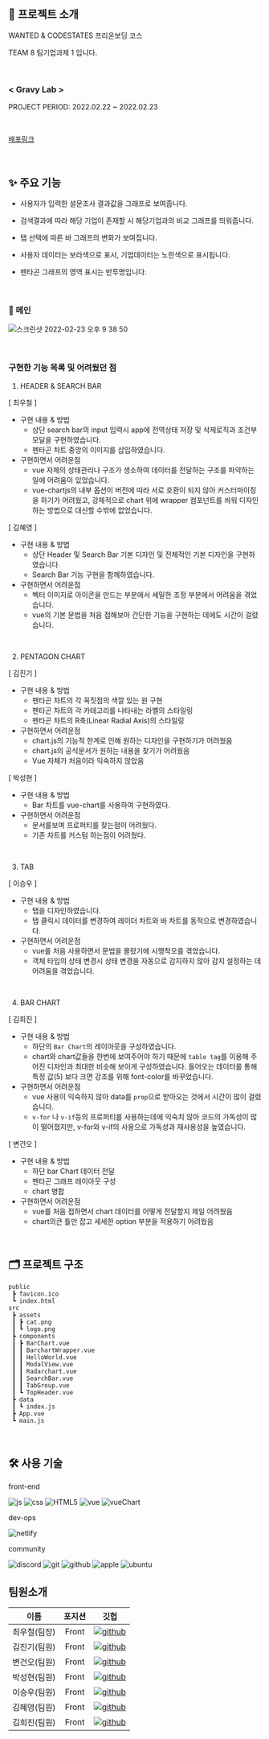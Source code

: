 ## 📑 프로젝트 소개

WANTED & CODESTATES 프리온보딩 코스 

TEAM 8 팀기업과제 1 입니다.

<br>

### < Gravy Lab >

PROJECT PERIOD: 2022.02.22 ~ 2022.02.23

<br>

[배포링크](https://wanted-8-11-i7.netlify.app/)

<br>

## ✨ 주요 기능

- 사용자가 입력한 설문조사 결과값을 그래프로 보여줍니다.

- 검색결과에 따라 해당 기업이 존재할 시 해당기업과의 비교 그래프를 띄워줍니다.

- 탭 선택에 따른 바 그래프의 변화가 보여집니다.

- 사용자 데이터는 보라색으로 표시, 기업데이터는 노란색으로 표시됩니다.

- 펜타곤 그래프의 영역 표시는 반투명입니다.

<br>

### 🧔 메인 

![스크린샷 2022-02-23 오후 9 38 50](https://user-images.githubusercontent.com/85816029/155321028-b81dc054-b3ef-4ead-b2bb-eee43c21e66c.png)

<br>

### 구현한 기능 목록 및 어려웠던 점

1. HEADER & SEARCH BAR

[ 최우철 ] 

- 구현 내용 & 방법
   - 상단 search bar의 input 입력시 app에 전역상태 저장 및 삭제로직과 조건부 모달을 구현하였습니다.
   - 펜타곤 차트 중앙의 이미지를 삽입하였습니다.
- 구현하면서 어려운점
   - vue 자체의 상태관리나 구조가 생소하여 데이터를 전달하는 구조를 파악하는 일에 어려움이 있었습니다.
   - vue-chartjs의 내부 옵션이 버전에 따라 서로 호환이 되지 않아 커스터마이징을 하기가 어려웠고, 강제적으로 chart 위에 wrapper 컴포넌트를 씌워 디자인하는 방법으로 대신할 수밖에 없었습니다.

[ 김혜영 ] 

- 구현 내용 & 방법
   - 상단 Header 및 Search Bar 기본 디자인 및 전체적인 기본 디자인을 구현하였습니다.
   - Search Bar 기능 구현을 함께하였습니다.
- 구현하면서 어려운점
   - 벡터 이미지로 아이콘을 만드는 부분에서 세밀한 조정 부분에서 어려움을 겪었습니다.
   - vue의 기본 문법을 처음 접해보아 간단한 기능을 구현하는 데에도 시간이 걸렸습니다.

<br>

2. PENTAGON CHART

[ 김진기 ] 

- 구현 내용 & 방법
    - 펜타곤 차트의 각 꼭짓점의 색깔 있는 원 구현
    - 펜타곤 차트의 각 카테고리를 나타내는 라벨의 스타일링
    - 펜타곤 차트의 R축(Linear Radial Axis)의 스타일링
- 구현하면서 어려운점
    - chart.js의 기능적 한계로 인해 원하는 디자인을 구현하기가 어려웠음
    - chart.js의 공식문서가 원하는 내용을 찾기가 어려웠음
    - Vue 자체가 처음이라 익숙하지 않았음

[ 박성현 ] 

- 구현 내용 & 방법
    - Bar 차트를 vue-chart를 사용하여 구현하였다.
- 구현하면서 어려운점
    - 문서를보며 프로퍼티를 찾는점이 어려웠다.
    - 기존 차트를 커스텀 하는점이 어려웠다.

<br>

3. TAB

[ 이승우 ] 

- 구현 내용 & 방법
    - 탭을 디자인하였습니다.
    - 탭 클릭시 데이터를 변경하여 레이더 차트와 바 차트를 동적으로 변경하였습니다.
- 구현하면서 어려운점
    - vue를 처음 사용하면서 문법을 몰랐기에 시행착오를 겪었습니다.
    - 객체 타입의 상태 변경시 상태 변경을 자동으로 감지하지 않아 감지 설정하는 데 어려움을 겪었습니다.

<br>

4. BAR CHART

[ 김희진 ] 

- 구현 내용 & 방법
   - 하단의 `Bar Chart`의 레이아웃을 구성하였습니다.
   - chart와 chart값들을 한번에 보여주어야 하기 때문에 `table tag`를 이용해 주어진 디자인과 최대한 비슷해 보이게 구성하였습니다. 들어오는 데이터를 통해 특정 값(5) 보다 크면 강조를 위해 font-color를 바꾸었습니다.
- 구현하면서 어려운점
    - vue 사용이 익숙하지 않아 data를 `prop`으로 받아오는 것에서 시간이 많이 걸렸습니다.
    - `v-for`  나 `v-if`등의  프로퍼티를 사용하는데에 익숙치 않아 코드의 가독성이 많이 떨어졌지만, v-for와 v-if의 사용으로 가독성과 재사용성을 높였습니다.


[ 변건오 ] 

- 구현 내용 & 방법
    - 하단 bar Chart 데이터 전달
    - 펜타곤 그래프 레이아웃 구성
    - chart 병합
- 구현하면서 어려운점
    - vue를 처음 접하면서 chart 데이터를 어떻게 전달할지 제일 어려웠음
    - chart의큰 틀만 잡고 세세한 option 부분을 적용하기 어려웠음

<br>

## 🗂 프로젝트 구조

```
public
 ┣ favicon.ico
 ┗ index.html
src
 ┣ assets
 ┃ ┣ cat.png
 ┃ ┗ logo.png
 ┣ components
 ┃ ┣ BarChart.vue
 ┃ ┃ BarchartWrapper.vue
 ┃ ┃ HelloWorld.vue
 ┃ ┃ ModalView.vue
 ┃ ┃ Radarchart.vue
 ┃ ┃ SearchBar.vue
 ┃ ┃ TabGroup.vue
 ┃ ┗ TopHeader.vue
 ┣ data
 ┃ ┗ index.js
 ┣ App.vue
 ┗ main.js
```

<br>

## 🛠 사용 기술

front-end

![js](https://img.shields.io/badge/JavaScript-F7DF1E?style=flat-square&logo=JavaScript&logoColor=black) 
![css](https://img.shields.io/badge/CSS-1572B6?style=flat-square&logo=CSS3&logoColor=black) 
![HTML5](https://img.shields.io/badge/HTML5-E34F26?style=flat-square&logo=HTML5&logoColor=black)
![vue](https://img.shields.io/badge/-vue-brightgreen)
![vueChart](https://img.shields.io/badge/-vueChart-green)


dev-ops

![netlify](https://img.shields.io/badge/-netlify-lightgrey)

community

![discord](https://img.shields.io/badge/discord-5865F2?style=flat-square&logo=Discord&logoColor=black) 
![git](https://img.shields.io/badge/Git-F05032?style=flat-square&logo=Git&logoColor=black) 
![github](https://img.shields.io/badge/Github-181717?style=flat-square&logo=Github&logoColor=white) 
![apple](https://img.shields.io/badge/MacOS-000000?style=flat-square&logo=Apple&logoColor=white) 
![ubuntu](https://img.shields.io/badge/Ubuntu-E95420?style=flat-square&logo=Ubuntu&logoColor=black)


## 팀원소개
|이름|포지션|깃헙|
|:---:|:---:|:---:|
|최우철(팀장)|Front|[![github](https://img.shields.io/badge/최우철-181717?style=flat-square&logo=GitHub&logoColor=white)](https://github.com/chltjdrhd777/)|
|김진기(팀원)|Front|[![github](https://img.shields.io/badge/김진기-181717?style=flat-square&logo=GitHub&logoColor=white)](https://github.com/hatoba29)|
|변건오(팀원)|Front|[![github](https://img.shields.io/badge/변건오-181717?style=flat-square&logo=GitHub&logoColor=white)](https://github.com/guno517)|
|박성현(팀원)|Front|[![github](https://img.shields.io/badge/박성현-181717?style=flat-square&logo=GitHub&logoColor=white)](https://github.com/psh9408p)|
|이승우(팀원)|Front|[![github](https://img.shields.io/badge/이승우-181717?style=flat-square&logo=GitHub&logoColor=white)](https://github.com/starhn87)|
|김혜영(팀원)|Front|[![github](https://img.shields.io/badge/김혜영-181717?style=flat-square&logo=GitHub&logoColor=white)](https://github.com/hit-that-drum)|
|김희진(팀원)|Front|[![github](https://img.shields.io/badge/김희진-181717?style=flat-square&logo=GitHub&logoColor=white)](https://github.com/chloe41297)|
